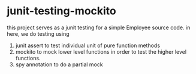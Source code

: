 # junit-testing-mockito

this project serves as a junit testing for a simple Employee source code.
in here, we do testing using 
1. junit assert to test individual unit of pure function methods 
2. mockito to mock lower level functions in order to test the higher level functions.
3. spy annotation to do a partial mock
